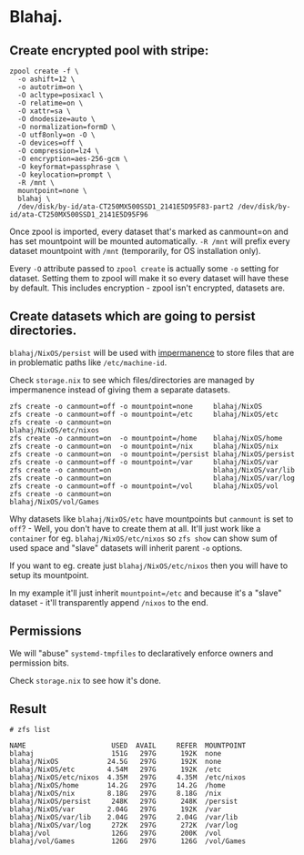 # Blahaj.

## Create encrypted pool with stripe:

```
zpool create -f \
  -o ashift=12 \
  -o autotrim=on \
  -O acltype=posixacl \
  -O relatime=on \
  -O xattr=sa \
  -O dnodesize=auto \
  -O normalization=formD \
  -O utf8only=on -O \
  -O devices=off \
  -O compression=lz4 \
  -O encryption=aes-256-gcm \
  -O keyformat=passphrase \
  -O keylocation=prompt \
  -R /mnt \
  mountpoint=none \
  blahaj \
  /dev/disk/by-id/ata-CT250MX500SSD1_2141E5D95F83-part2 /dev/disk/by-id/ata-CT250MX500SSD1_2141E5D95F96
```

Once zpool is imported, every dataset that's marked as canmount=on and has set mountpoint will be mounted automatically. `-R /mnt` will prefix every dataset mountpoint with `/mnt` (temporarily, for OS installation only).

Every `-O` attribute passed to `zpool create` is actually some `-o` setting for dataset. Setting them to zpool will make it so every dataset will have these by default. This includes encryption - zpool isn't encrypted, datasets are.

## Create datasets which are going to persist directories.

`blahaj/NixOS/persist` will be used with [impermanence](https://github.com/nix-community/impermanence) to store files that are in problematic paths like `/etc/machine-id`.

Check `storage.nix` to see which files/directories are managed by impermanence instead of giving them a separate datasets.

```
zfs create -o canmount=off -o mountpoint=none     blahaj/NixOS
zfs create -o canmount=off -o mountpoint=/etc     blahaj/NixOS/etc
zfs create -o canmount=on                         blahaj/NixOS/etc/nixos
zfs create -o canmount=on  -o mountpoint=/home    blahaj/NixOS/home
zfs create -o canmount=on  -o mountpoint=/nix     blahaj/NixOS/nix
zfs create -o canmount=on  -o mountpoint=/persist blahaj/NixOS/persist
zfs create -o canmount=off -o mountpoint=/var     blahaj/NixOS/var
zfs create -o canmount=on                         blahaj/NixOS/var/lib
zfs create -o canmount=on                         blahaj/NixOS/var/log
zfs create -o canmount=off -o mountpoint=/vol     blahaj/NixOS/vol
zfs create -o canmount=on                         blahaj/NixOS/vol/Games
```

Why datasets like `blahaj/NixOS/etc` have mountpoints but `canmount` is set to `off`? - Well, you don't have to create them at all. It'll just work like a `container` for eg. `blahaj/NixOS/etc/nixos` so `zfs show` can show sum of used space and "slave" datasets will inherit parent `-o` options.

If you want to eg. create just `blahaj/NixOS/etc/nixos` then you will have to setup its mountpoint.

In my example it'll just inherit `mountpoint=/etc` and because it's a "slave" dataset - it'll transparently append `/nixos` to the end.

## Permissions

We will "abuse" `systemd-tmpfiles` to declaratively enforce owners and permission bits.

Check `storage.nix` to see how it's done.

## Result

`# zfs list`

```
NAME                     USED  AVAIL     REFER  MOUNTPOINT
blahaj                   151G   297G      192K  none
blahaj/NixOS            24.5G   297G      192K  none
blahaj/NixOS/etc        4.54M   297G      192K  /etc
blahaj/NixOS/etc/nixos  4.35M   297G     4.35M  /etc/nixos
blahaj/NixOS/home       14.2G   297G     14.2G  /home
blahaj/NixOS/nix        8.18G   297G     8.18G  /nix
blahaj/NixOS/persist     248K   297G      248K  /persist
blahaj/NixOS/var        2.04G   297G      192K  /var
blahaj/NixOS/var/lib    2.04G   297G     2.04G  /var/lib
blahaj/NixOS/var/log     272K   297G      272K  /var/log
blahaj/vol               126G   297G      200K  /vol
blahaj/vol/Games         126G   297G      126G  /vol/Games
```
